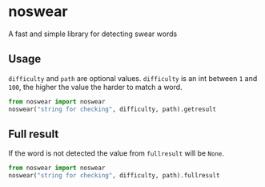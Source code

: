 # noswear
A fast and simple library for detecting swear words

## Usage

`difficulty` and `path` are optional values.
`difficulty` is an int between `1` and `100`, the higher the value the harder to match a word.
```python
from noswear import noswear
noswear("string for checking", difficulty, path).getresult
```

## Full result
If the word is not detected the value from `fullresult` will be `None`.
```python
from noswear import noswear
noswear("string for checking", difficulty, path).fullresult
```
